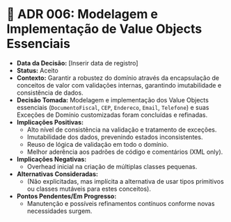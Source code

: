 # 📝 ADR 006: Modelagem e Implementação de Value Objects Essenciais

* **Data da Decisão:** [Inserir data de registro]
* **Status:** Aceito
* **Contexto:** Garantir a robustez do domínio através da encapsulação de conceitos de valor com validações internas, garantindo imutabilidade e consistência de dados.
* **Decisão Tomada:** Modelagem e implementação dos Value Objects essenciais (`DocumentoFiscal`, `CEP`, `Endereco`, `Email`, `Telefone`) e suas Exceções de Domínio customizadas foram concluídas e refinadas.
* **Implicações Positivas:**
    * Alto nível de consistência na validação e tratamento de exceções.
    * Imutabilidade dos dados, prevenindo estados inconsistentes.
    * Reuso de lógica de validação em todo o domínio.
    * Melhor aderência aos padrões de código e comentários (XML only).
* **Implicações Negativas:**
    * Overhead inicial na criação de múltiplas classes pequenas.
* **Alternativas Consideradas:**
    * (Não explicitadas, mas implícita a alternativa de usar tipos primitivos ou classes mutáveis para estes conceitos).
* **Pontos Pendentes/Em Progresso:**
    * Manutenção e possíveis refinamentos contínuos conforme novas necessidades surgem.